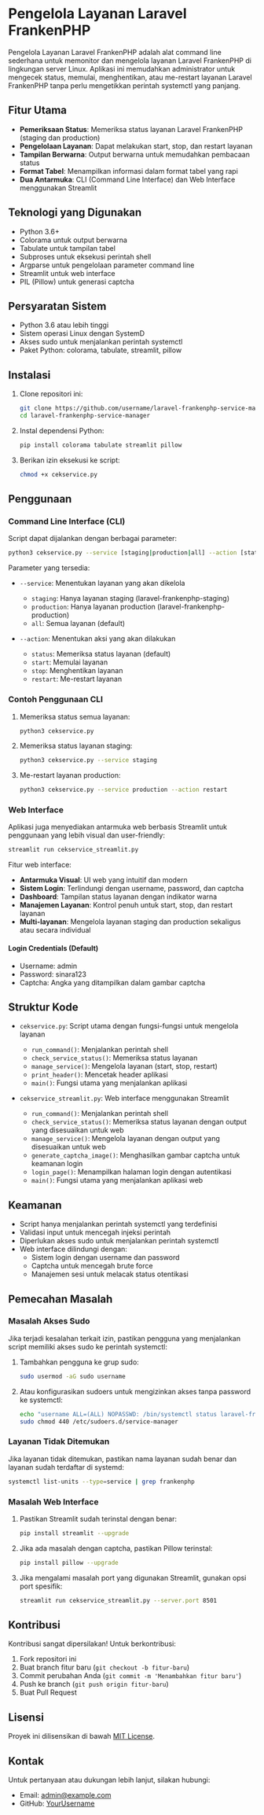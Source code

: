 # Pengelola Layanan Laravel FrankenPHP

Pengelola Layanan Laravel FrankenPHP adalah alat command line sederhana untuk memonitor dan mengelola layanan Laravel FrankenPHP di lingkungan server Linux. Aplikasi ini memudahkan administrator untuk mengecek status, memulai, menghentikan, atau me-restart layanan Laravel FrankenPHP tanpa perlu mengetikkan perintah systemctl yang panjang.

## Fitur Utama

- **Pemeriksaan Status**: Memeriksa status layanan Laravel FrankenPHP (staging dan production)
- **Pengelolaan Layanan**: Dapat melakukan start, stop, dan restart layanan
- **Tampilan Berwarna**: Output berwarna untuk memudahkan pembacaan status
- **Format Tabel**: Menampilkan informasi dalam format tabel yang rapi
- **Dua Antarmuka**: CLI (Command Line Interface) dan Web Interface menggunakan Streamlit

## Teknologi yang Digunakan

- Python 3.6+
- Colorama untuk output berwarna
- Tabulate untuk tampilan tabel
- Subproses untuk eksekusi perintah shell
- Argparse untuk pengelolaan parameter command line
- Streamlit untuk web interface
- PIL (Pillow) untuk generasi captcha

## Persyaratan Sistem

- Python 3.6 atau lebih tinggi
- Sistem operasi Linux dengan SystemD
- Akses sudo untuk menjalankan perintah systemctl
- Paket Python: colorama, tabulate, streamlit, pillow

## Instalasi

1. Clone repositori ini:

   ```bash
   git clone https://github.com/username/laravel-frankenphp-service-manager.git
   cd laravel-frankenphp-service-manager
   ```

2. Instal dependensi Python:

   ```bash
   pip install colorama tabulate streamlit pillow
   ```

3. Berikan izin eksekusi ke script:

   ```bash
   chmod +x cekservice.py
   ```

## Penggunaan

### Command Line Interface (CLI)

Script dapat dijalankan dengan berbagai parameter:

```bash
python3 cekservice.py --service [staging|production|all] --action [status|start|stop|restart]
```

Parameter yang tersedia:

- `--service`: Menentukan layanan yang akan dikelola

  - `staging`: Hanya layanan staging (laravel-frankenphp-staging)
  - `production`: Hanya layanan production (laravel-frankenphp-production)
  - `all`: Semua layanan (default)

- `--action`: Menentukan aksi yang akan dilakukan
  - `status`: Memeriksa status layanan (default)
  - `start`: Memulai layanan
  - `stop`: Menghentikan layanan
  - `restart`: Me-restart layanan

### Contoh Penggunaan CLI

1. Memeriksa status semua layanan:

   ```bash
   python3 cekservice.py
   ```

2. Memeriksa status layanan staging:

   ```bash
   python3 cekservice.py --service staging
   ```

3. Me-restart layanan production:

   ```bash
   python3 cekservice.py --service production --action restart
   ```

### Web Interface

Aplikasi juga menyediakan antarmuka web berbasis Streamlit untuk penggunaan yang lebih visual dan user-friendly:

```bash
streamlit run cekservice_streamlit.py
```

Fitur web interface:

- **Antarmuka Visual**: UI web yang intuitif dan modern
- **Sistem Login**: Terlindungi dengan username, password, dan captcha
- **Dashboard**: Tampilan status layanan dengan indikator warna
- **Manajemen Layanan**: Kontrol penuh untuk start, stop, dan restart layanan
- **Multi-layanan**: Mengelola layanan staging dan production sekaligus atau secara individual

#### Login Credentials (Default)

- Username: admin
- Password: sinara123
- Captcha: Angka yang ditampilkan dalam gambar captcha

## Struktur Kode

- `cekservice.py`: Script utama dengan fungsi-fungsi untuk mengelola layanan

  - `run_command()`: Menjalankan perintah shell
  - `check_service_status()`: Memeriksa status layanan
  - `manage_service()`: Mengelola layanan (start, stop, restart)
  - `print_header()`: Mencetak header aplikasi
  - `main()`: Fungsi utama yang menjalankan aplikasi

- `cekservice_streamlit.py`: Web interface menggunakan Streamlit
  - `run_command()`: Menjalankan perintah shell
  - `check_service_status()`: Memeriksa status layanan dengan output yang disesuaikan untuk web
  - `manage_service()`: Mengelola layanan dengan output yang disesuaikan untuk web
  - `generate_captcha_image()`: Menghasilkan gambar captcha untuk keamanan login
  - `login_page()`: Menampilkan halaman login dengan autentikasi
  - `main()`: Fungsi utama yang menjalankan aplikasi web

## Keamanan

- Script hanya menjalankan perintah systemctl yang terdefinisi
- Validasi input untuk mencegah injeksi perintah
- Diperlukan akses sudo untuk menjalankan perintah systemctl
- Web interface dilindungi dengan:
  - Sistem login dengan username dan password
  - Captcha untuk mencegah brute force
  - Manajemen sesi untuk melacak status otentikasi

## Pemecahan Masalah

### Masalah Akses Sudo

Jika terjadi kesalahan terkait izin, pastikan pengguna yang menjalankan script memiliki akses sudo ke perintah systemctl:

1. Tambahkan pengguna ke grup sudo:

   ```bash
   sudo usermod -aG sudo username
   ```

2. Atau konfigurasikan sudoers untuk mengizinkan akses tanpa password ke systemctl:

   ```bash
   echo "username ALL=(ALL) NOPASSWD: /bin/systemctl status laravel-frankenphp-*, /bin/systemctl start laravel-frankenphp-*, /bin/systemctl stop laravel-frankenphp-*, /bin/systemctl restart laravel-frankenphp-*" | sudo tee /etc/sudoers.d/service-manager
   sudo chmod 440 /etc/sudoers.d/service-manager
   ```

### Layanan Tidak Ditemukan

Jika layanan tidak ditemukan, pastikan nama layanan sudah benar dan layanan sudah terdaftar di systemd:

```bash
systemctl list-units --type=service | grep frankenphp
```

### Masalah Web Interface

1. Pastikan Streamlit sudah terinstal dengan benar:

   ```bash
   pip install streamlit --upgrade
   ```

2. Jika ada masalah dengan captcha, pastikan Pillow terinstal:

   ```bash
   pip install pillow --upgrade
   ```

3. Jika mengalami masalah port yang digunakan Streamlit, gunakan opsi port spesifik:

   ```bash
   streamlit run cekservice_streamlit.py --server.port 8501
   ```

## Kontribusi

Kontribusi sangat dipersilakan! Untuk berkontribusi:

1. Fork repositori ini
2. Buat branch fitur baru (`git checkout -b fitur-baru`)
3. Commit perubahan Anda (`git commit -m 'Menambahkan fitur baru'`)
4. Push ke branch (`git push origin fitur-baru`)
5. Buat Pull Request

## Lisensi

Proyek ini dilisensikan di bawah [MIT License](LICENSE).

## Kontak

Untuk pertanyaan atau dukungan lebih lanjut, silakan hubungi:

- Email: admin@example.com
- GitHub: [YourUsername](https://github.com/yourusername)
